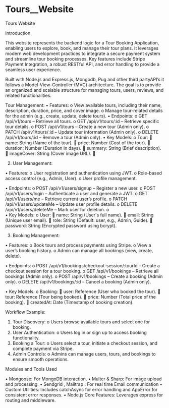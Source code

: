 # Tours__Website
 Tours Website

Introduction
	
This website represents the backend logic for a Tour Booking Application, enabling users to explore, book, and manage their tour plans. It leverages modern web development practices to integrate a secure payment system and streamline tour booking processes. Key features include Stripe Payment Integration, a robust RESTful API, and error handling to provide a seamless user experience.

Built with Node.js and Express.js, Mongodb, Pug and other third partyAPI’s  it follows a Model-View-Controller (MVC) architecture. The goal is to provide an organized and scalable structure for managing tours, users, reviews, and related functionalities.

Tour Management:
•	Features:
o	View available tours, including their name, description, duration, price, and cover image.
o	Manage tour-related details for the admin (e.g., create, update, delete tours).
•	Endpoints:
o	GET /api/v1/tours – Retrieve all tours.
o	GET /api/v1/tours/:id – Retrieve specific tour details.
o	POST /api/v1/tours – Create a new tour (Admin only).
o	PATCH /api/v1/tours/:id – Update tour information (Admin only).
o	DELETE /api/v1/tours/:id – Remove a tour (Admin only).
•	Key Models:
o	Tour:
	name: String (Name of the tour).
	price: Number (Cost of the tour).
	duration: Number (Duration in days).
	summary: String (Brief description).
	imageCover: String (Cover image URL).
	

2. User Management:

•	Features:
o	User registration and authentication using JWT.
o	Role-based access control (e.g., Admin, User).
o	User profile management.

•	Endpoints:
o	POST /api/v1/users/signup – Register a new user.
o	POST /api/v1/users/login – Authenticate a user and generate a JWT.
o	GET /api/v1/users/me – Retrieve current user’s profile.
o	PATCH /api/v1/users/updateMe – Update user profile details.
o	DELETE /api/v1/users/deleteMe – Mark user for deletion.
o	
•	Key Models:
o	User:
	name: String (User's full name).
	email: String (Unique user email).
	role: String (Default: user, e.g., Admin, Guide).
	password: String (Encrypted password using bcrypt).


3. Booking Management:

•	Features:
o	Book tours and process payments using Stripe.
o	View a user’s booking history.
o	Admin can manage all bookings (view, create, delete).

•	Endpoints:
o	POST /api/v1/bookings/checkout-session/:tourId – Create a checkout session for a tour booking.
o	GET /api/v1/bookings – Retrieve all bookings (Admin only).
o	POST /api/v1/bookings – Create a booking (Admin only).
o	DELETE /api/v1/bookings/:id – Cancel a booking (Admin only).


•	Key Models:
o	Booking:
	user: Reference (User who booked the tour).
	tour: Reference (Tour being booked).
	price: Number (Total price of the booking).
	createdAt: Date (Timestamp of booking creation).

Workflow Example:
1.	Tour Discovery:
o	Users browse available tours and select one for booking.
2.	User Authentication:
o	Users log in or sign up to access booking functionality.
3.	Booking a Tour:
o	Users select a tour, initiate a checkout session, and complete payment via Stripe.
4.	Admin Controls:
o	Admins can manage users, tours, and bookings to ensure smooth operations.

Modules and Tools Used

•	Mongoose: For MongoDB interaction.
•	Multer & Sharp: For image upload and processing.
•	Sendgrid , Mailtrap  : For real time Email communication
•	Custom Utilities: Includes catchAsync for error handling and AppError for consistent error responses.
•	Node.js Core Features: Leverages express for routing and middleware.
